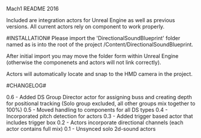Mach1 README
2016

Included are integration actors for Unreal Engine as well as previous versions. 
All current actors rely on component to work properly.

#INSTALLATION#
Please import the 'DirectionalSoundBlueprint' folder named as is into the root of the project /Content/DirectionalSoundBlueprint.

After initial import you may move the folder form within Unreal Engine (otherwise the componenets and actors will not link correctly).

Actors will automatically locate and snap to the HMD camera in the project.

#CHANGELOG#

0.6 - Added DS Group Director actor for assigning buss and creating depth for positional tracking (Solo group excluded, all other groups mix together to 100%)
0.5 - Moved handling to components for all DS types
0.4 - Incorporated pitch detection for actors
0.3 - Added trigger based actor that includes trigger box
0.2 - Actors incorporate directional channels (each actor contains full mix)
0.1 - Unsynced solo 2d-sound actors